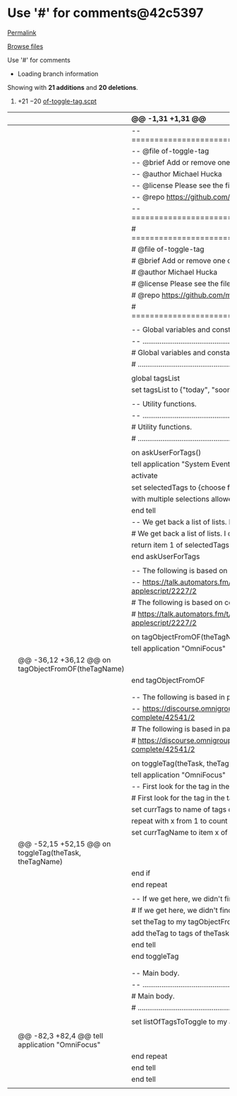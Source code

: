# Use '\#' for comments@42c5397

[Permalink](use-for-comments-42c5397.md)

[Browse files](../tree/mhucka-omnifocus-hacks.md)

 Use '\#' for comments

* Loading branch information

 Showing with **21 additions** and **20 deletions**.

1.  +21 −20 [of-toggle-tag.scpt](use-for-comments-42c5397.md#diff-86a4881297cb38c1810d005d4b8ece3f156cd5c816c7d7adc709fc3c05d0a66f)

|  |  | @@ -1,31 +1,31 @@ |
| :--- | :--- | :--- |
|  |  |  -- ============================================================================ |
|  |  |  -- @file of-toggle-tag |
|  |  |  -- @brief Add or remove one or more tags from tasks |
|  |  |  -- @author Michael Hucka |
|  |  |  -- @license Please see the file LICENSE in the parent directory |
|  |  |  -- @repo https://github.com/mhucka/omnifocus-hacks |
|  |  |  -- ============================================================================ |
|  |  |  \# ============================================================================= |
|  |  |  \# @file of-toggle-tag |
|  |  |  \# @brief Add or remove one or more tags from OmniFocus tasks |
|  |  |  \# @author Michael Hucka |
|  |  |  \# @license Please see the file LICENSE in the parent directory |
|  |  |  \# @repo https://github.com/mhucka/omnifocus-hacks |
|  |  |  \# ============================================================================= |
|  |  |  |
|  |  |  -- Global variables and constants. |
|  |  |  -- ............................................................................ |
|  |  |  \# Global variables and constants. |
|  |  |  \# ............................................................................. |
|  |  |  |
|  |  |  global tagsList |
|  |  |  set tagsList to {"today", "soon"} |
|  |  |  |
|  |  |  -- Utility functions. |
|  |  |  -- ............................................................................ |
|  |  |  \# Utility functions. |
|  |  |  \# ............................................................................. |
|  |  |  |
|  |  |  on askUserForTags\(\) |
|  |  |  tell application "System Events" |
|  |  |  activate |
|  |  |  set selectedTags to {choose from list tagsList with title "Toggle Tags 🏷" with prompt "Tags to toggle:" with multiple selections allowed} |
|  |  |  end tell |
|  |  |  -- We get back a list of lists. I don't know why. Return the inner one. |
|  |  |  \# We get back a list of lists. I don't know why. Return the inner one. |
|  |  |  return item 1 of selectedTags |
|  |  |  end askUserForTags |
|  |  |  |
|  |  |  -- The following is based on code posted by user "RosemaryOrchard" here: |
|  |  |  -- https://talk.automators.fm/t/running-into-problems-adding-a-tag-in-omnifocus-3-with-an-applescript/2227/2 |
|  |  |  \# The following is based on code posted by user "RosemaryOrchard" here: |
|  |  |  \# https://talk.automators.fm/t/running-into-problems-adding-a-tag-in-omnifocus-3-with-an-applescript/2227/2 |
|  |  |  |
|  |  |  on tagObjectFromOF\(theTagName\) |
|  |  |  tell application "OmniFocus" |
|  | @@ -36,12 +36,12 @@ on tagObjectFromOF\(theTagName\) |  |
|  |  |  end tagObjectFromOF |
|  |  |  |
|  |  |  |
|  |  |  -- The following is based in part on code posted by user "hammer" in Oct. 2018 |
|  |  |  -- https://discourse.omnigroup.com/t/omnifocus-3-script-to-remove-today-tag-and-mark-complete/42541/2 |
|  |  |  \# The following is based in part on code posted by user "hammer" in Oct. 2018 |
|  |  |  \# https://discourse.omnigroup.com/t/omnifocus-3-script-to-remove-today-tag-and-mark-complete/42541/2 |
|  |  |  |
|  |  |  on toggleTag\(theTask, theTagName\) |
|  |  |  tell application "OmniFocus" |
|  |  |  -- First look for the tag in the task's tags & remove it if it's there. |
|  |  |  \# First look for the tag in the task's tags & remove it if it's there. |
|  |  |  set currTags to name of tags of theTask |
|  |  |  repeat with x from 1 to count of currTags |
|  |  |  set currTagName to item x of currTags |
|  | @@ -52,15 +52,15 @@ on toggleTag\(theTask, theTagName\) |  |
|  |  |  end if |
|  |  |  end repeat |
|  |  |  |
|  |  |  -- If we get here, we didn't find the tag. Add it. |
|  |  |  \# If we get here, we didn't find the tag. Add it. |
|  |  |  set theTag to my tagObjectFromOF\(theTagName\) |
|  |  |  add theTag to tags of theTask |
|  |  |  end tell |
|  |  |  end toggleTag |
|  |  |  |
|  |  |  |
|  |  |  -- Main body. |
|  |  |  -- ............................................................................ |
|  |  |  \# Main body. |
|  |  |  \# ............................................................................. |
|  |  |  |
|  |  |  set listOfTagsToToggle to my askUserForTags\(\) |
|  |  |  |
|  | @@ -82,3 +82,4 @@ tell application "OmniFocus" |  |
|  |  |  end repeat |
|  |  |  end tell |
|  |  |  end tell |
|  |  |  |

